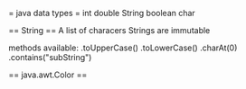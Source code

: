 = java data types =
int
double
String
boolean
char

== String ==
A list of characers
Strings are immutable

methods available:
.toUpperCase()
.toLowerCase()
.charAt(0)
.contains("subString")

== java.awt.Color ==
